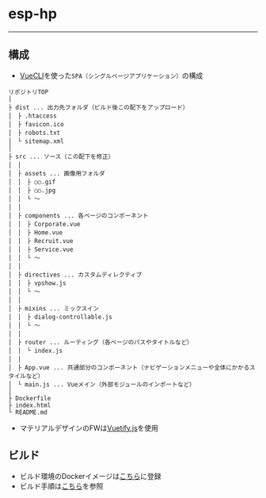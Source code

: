 # esp-hp
***

## 構成

- [VueCLI](https://jp.vuejs.org/v2/guide/installation.html#CLI)を使った`SPA（シングルページアプリケーション）`の構成
```
リポジトリTOP
│
├ dist ... 出力先フォルダ（ビルド後この配下をアップロード）
│　├ .htaccess
│　├ favicon.ico
│　├ robots.txt
│　└ sitemap.xml
│
├ src ... ソース（この配下を修正）
│　│
│　├ assets ... 画像用フォルダ
│　│　├ ○○.gif
│　│　├ ○○.jpg
│　│　└ ～
│　│
│　├ components ... 各ページのコンポーネント
│　│　├ Corporate.vue
│　│　├ Home.vue
│　│　├ Recruit.vue
│　│　├ Service.vue
│　│　└ ～
│　│
│　├ directives ... カスタムディレクティブ
│　│　├ vpshow.js
│　│　└ ～
│　│
│　├ mixins ... ミックスイン
│　│　├ dialog-controllable.js
│　│　└ ～
│　│
│　├ router ... ルーティング（各ページのパスやタイトルなど）
│　│　└ index.js
│　│
│　├ App.vue ... 共通部分のコンポーネント（ナビゲーションメニューや全体にかかるスタイルなど）
│　└ main.js ... Vueメイン（外部モジュールのインポートなど）
│
├ Dockerfile
├ index.html
└ README.md
```
- マテリアルデザインのFWは[Vuetify.js](https://vuetifyjs.com)を使用

## ビルド
- ビルド環境のDockerイメージは[こちら](https://hub.docker.com/r/espnishikawa/esp-hp-build/)に登録
- ビルド手順は[こちら](https://github.com/esp-nishikawa/esp-hp/wiki/build)を参照

